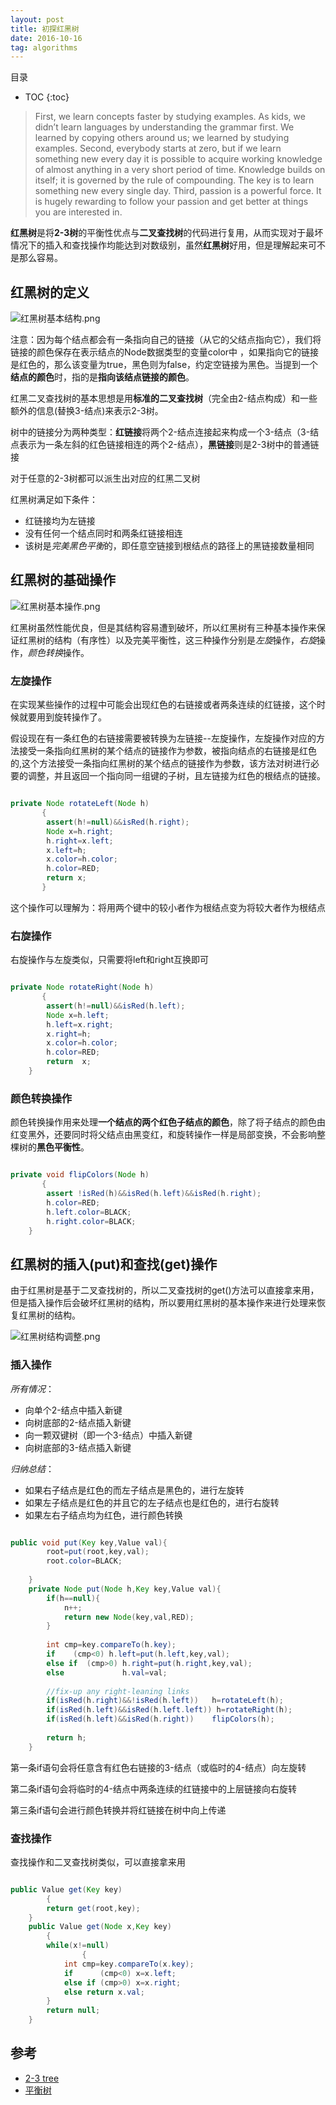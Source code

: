 ```yaml
---
layout: post
title: 初探红黑树
date: 2016-10-16
tag: algorithms
---
```


目录
* TOC 
{:toc}

>First, we learn concepts faster by studying examples. As kids, we didn’t learn languages by understanding the grammar first. We learned by copying others around us; we learned by studying examples.
>Second, everybody starts at zero, but if we learn something new every day it is possible to acquire working knowledge of almost anything in a very short period of time. Knowledge builds on itself; it is governed by the rule of compounding. The key is to learn something new every single day.
>Third, passion is a powerful force. It is hugely rewarding to follow your passion and get better at things you are interested in.

**红黑树**是将**2-3树**的平衡性优点与**二叉查找树**的代码进行复用，从而实现对于最坏情况下的插入和查找操作均能达到对数级别，虽然**红黑树**好用，但是理解起来可不是那么容易。

## 红黑树的定义

![红黑树基本结构.png](/images/posts/RBT/RedBlackTree.png)

注意：因为每个结点都会有一条指向自己的链接（从它的父结点指向它），我们将链接的颜色保存在表示结点的Node数据类型的变量color中  ，如果指向它的链接是红色的，那么该变量为true，黑色则为false，约定空链接为黑色。当提到一个**结点的颜色**时，指的是**指向该结点链接的颜色**。

红黑二叉查找树的基本思想是用**标准的二叉查找树**（完全由2-结点构成）和一些额外的信息(替换3-结点)来表示2-3树。

树中的链接分为两种类型：**红链接**将两个2-结点连接起来构成一个3-结点（3-结点表示为一条左斜的红色链接相连的两个2-结点），**黑链接**则是2-3树中的普通链接

对于任意的2-3树都可以派生出对应的红黑二叉树

红黑树满足如下条件：

* 红链接均为左链接
* 没有任何一个结点同时和两条红链接相连
* 该树是*完美黑色平衡*的，即任意空链接到根结点的路径上的黑链接数量相同



## 红黑树的基础操作

![红黑树基本操作.png](/images/posts/RBT/BasicOperation.png)

红黑树虽然性能优良，但是其结构容易遭到破坏，所以红黑树有三种基本操作来保证红黑树的结构（有序性）以及完美平衡性，这三种操作分别是*左旋*操作，*右旋*操作，*颜色转换*操作。

### 左旋操作

在实现某些操作的过程中可能会出现红色的右链接或者两条连续的红链接，这个时候就要用到旋转操作了。

假设现在有一条红色的右链接需要被转换为左链接--左旋操作，左旋操作对应的方法接受一条指向红黑树的某个结点的链接作为参数，被指向结点的右链接是红色的,这个方法接受一条指向红黑树的某个结点的链接作为参数，该方法对树进行必要的调整，并且返回一个指向同一组键的子树，且左链接为红色的根结点的链接。


```java

private Node rotateLeft(Node h)
       {
		assert(h!=null)&&isRed(h.right);
		Node x=h.right;
		h.right=x.left;
		x.left=h;
		x.color=h.color;
		h.color=RED;
		return x;
       }

```
这个操作可以理解为：将用两个键中的较小者作为根结点变为将较大者作为根结点

### 右旋操作

右旋操作与左旋类似，只需要将left和right互换即可

```java

private Node rotateRight(Node h)
       {
		assert(h!=null)&&isRed(h.left);
		Node x=h.left;
		h.left=x.right;
		x.right=h;
		x.color=h.color;
		h.color=RED;
		return  x;
	}

```

### 颜色转换操作

颜色转换操作用来处理**一个结点的两个红色子结点的颜色**，除了将子结点的颜色由红变黑外，还要同时将父结点由黑变红，和旋转操作一样是局部变换，不会影响整棵树的**黑色平衡性**。

```java

private void flipColors(Node h)
       {
		assert !isRed(h)&&isRed(h.left)&&isRed(h.right);
		h.color=RED;
		h.left.color=BLACK;
		h.right.color=BLACK;
	}

```

## 红黑树的插入(put)和查找(get)操作

由于红黑树是基于二叉查找树的，所以二叉查找树的get()方法可以直接拿来用，但是插入操作后会破坏红黑树的结构，所以要用红黑树的基本操作来进行处理来恢复红黑树的结构。

![红黑树结构调整.png](/images/posts/RBT/TransferRedLink.png)

### 插入操作

*所有情况*：

* 向单个2-结点中插入新键
* 向树底部的2-结点插入新键
* 向一颗双键树（即一个3-结点）中插入新键
* 向树底部的3-结点插入新键

*归纳总结*：

* 如果右子结点是红色的而左子结点是黑色的，进行左旋转
* 如果左子结点是红色的并且它的左子结点也是红色的，进行右旋转
* 如果左右子结点均为红色，进行颜色转换


```java

public void put(Key key,Value val){
		root=put(root,key,val);
		root.color=BLACK;
		
	}
	private Node put(Node h,Key key,Value val){
		if(h==null){
			n++;
			return new Node(key,val,RED);
		}
		
		int cmp=key.compareTo(h.key);
		if    (cmp<0) h.left=put(h.left,key,val);
		else if  (cmp>0) h.right=put(h.right,key,val);
		else             h.val=val;
		
		//fix-up any right-leaning links
		if(isRed(h.right)&&!isRed(h.left))   h=rotateLeft(h);
		if(isRed(h.left)&&isRed(h.left.left)) h=rotateRight(h);
		if(isRed(h.left)&&isRed(h.right))    flipColors(h);
		
		return h;
	}

```
第一条if语句会将任意含有红色右链接的3-结点（或临时的4-结点）向左旋转

第二条if语句会将临时的4-结点中两条连续的红链接中的上层链接向右旋转

第三条if语句会进行颜色转换并将红链接在树中向上传递

### 查找操作

查找操作和二叉查找树类似，可以直接拿来用

```java

public Value get(Key key)
        {
		return get(root,key);
	}
	public Value get(Node x,Key key)
        {
		while(x!=null)
                {
			int cmp=key.compareTo(x.key);
			if      (cmp<0) x=x.left;
			else if (cmp>0) x=x.right;
			else return x.val;
		}
		return null;
	}

```

## 参考

* [2-3 tree](https://en.wikipedia.org/wiki/2%E2%80%933_tree)
* [平衡树](http://algs4.cs.princeton.edu/33balanced/)


















